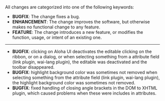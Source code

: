 All changes are categorized into one of the following keywords:

- **BUGFIX**: The change fixes a bug.
- **ENHANCEMENT**: The change improves the software, but otherwise makes no
                   functional change to any feature.
- **FEATURE**: The change introduces a new feature, or modifies the function,
               usage, or intent of an existing one.

----

- **BUGFIX**: clicking on Aloha UI deactivates the editable
	clicking on the ribbon, or on a dialog, or when selecting
	something from a attribute field (link plugin, wai-lang plugin),
	the editable was deactivated and the toolbar disappeared.
- **BUGFIX**: highlight background color was sometimes not removed
	when selecting something from the attribute field (link plugin,
	wai-lang plugin), the highlight background color was sometimes not
	removed.
- **BUGFIX**: fixed handling of closing angle brackets in the DOM to
	XHTML plugin, which caused problems when these were includes in
	attributes.